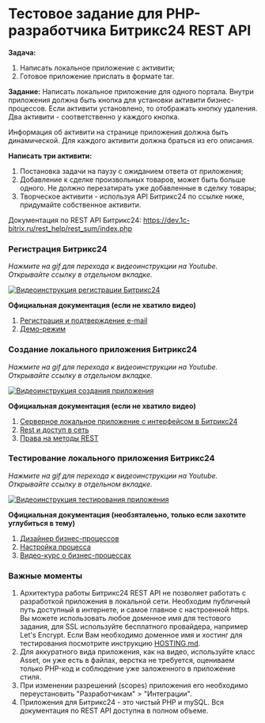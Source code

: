 # Тестовое задание для PHP-разработчика Битрикс24 REST API

**Задача:**
1. Написать локальное приложение с активити;
2. Готовое приложение прислать в формате tar.

**Задание:**
Написать локальное приложение для одного портала. Внутри приложения должна быть кнопка для установки активити бизнес-процессов. Если активити установлено, то отображать кнопку удаления. Два активити - соответственно у каждого кнопка.

Информация об активити на странице приложения должна быть динамической. Для каждого активити должна браться из его описания. 

**Написать три активити:**
1. Постановка задачи на паузу с ожиданием ответа от приложения;
2. Добавление к сделке произвольных товаров, может быть больше одного. Не должно перезатирать уже добавленные в сделку товары;
3. Творческое активити - используя API Битрикс24 по ссылке ниже, придумайте собственное активити.

Документация по REST API Битрикс24: https://dev.1c-bitrix.ru/rest_help/rest_sum/index.php

### Регистрация Битрикс24

*Нажмите на gif для перехода к видеоинструкции на Youtube. Открывайте ссылку в отдельном вкладке.*

[![Видеоинструкция регистрации Битрикс24](https://j.gifs.com/164w73.gif)](https://youtu.be/D_6FHRT4WvA)

**Официальная документация (если не хватило видео)**

1. [Регистрация и подтверждение e-mail](https://helpdesk.bitrix24.ru/open/5173291/)
2. [Демо-режим](https://helpdesk.bitrix24.ru/open/5435221/)

### Создание локального приложения Битрикс24

*Нажмите на gif для перехода к видеоинструкции на Youtube. Открывайте ссылку в отдельном вкладке.*

[![Видеоинструкция создания приложения](https://j.gifs.com/Qk7WXq.gif)](https://youtu.be/kGeja4SXcnw)

**Официальная документация (если не хватило видео)**

1. [Серверное локальное приложение с интерфейсом в Битрикс24](https://dev.1c-bitrix.ru/learning/course/?COURSE_ID=99&LESSON_ID=8569)
2. [Rest и доступ в сеть](https://dev.1c-bitrix.ru/learning/course/?COURSE_ID=99&LESSON_ID=1949&LESSON_PATH=8771.1949)
3. [Права на методы REST](https://dev.1c-bitrix.ru/rest_help/rest_sum/premissions_scope.php)

### Тестирование локального приложения Битрикс24

*Нажмите на gif для перехода к видеоинструкции на Youtube. Открывайте ссылку в отдельном вкладке.*

[![Видеоинструкция тестирования приложения](https://j.gifs.com/99grPY.gif)](https://youtu.be/NflUgUhB18E)

**Официальная документация (необзяталеьно, только если захотите углубиться в тему)**
1. [Дизайнер бизнес-процессов](https://helpdesk.bitrix24.ru/open/7380841/)
2. [Настройка процесса](https://helpdesk.bitrix24.ru/open/5436871/)
3. [Видео-курс о бизнес-процессах](https://helpdesk.bitrix24.ru/open/3092117/)


### Важные моменты

1. Архитектура работы Битрикс24 REST API не позволяет работать с разработкой приложения в локальной сети. Необходим публичный путь доступный в интернете, и самое главное с настроенной https. Вы можете использовать любое доменное имя для тестового задания, для SSL используйте бесплатного провайдера, например Let's Encrypt. Если Вам необходимо доменное имя и хостинг для тестирования посмотрите инструкцию [HOSTING.md](https://github.com/line-corp/b24-test-task-bizproc/blob/main/HOSTING.md).
2. Для аккуратного вида приложения, как на видео, используйте класс Asset, он уже есть в файлах, верстка не требуется, оцениваем только PHP-код и соблюдение уже заложенного в приложение стиля.
3. При изменении разрешений (scopes) приложения его необходимо переустановить "Разработчикам" > "Интеграции".
4. Приложения для Битрикс24 - это чистый PHP и mySQL. Вся документация по REST API доступна в полном объеме.
